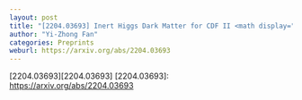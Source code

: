```yaml
---
layout: post
title: "[2204.03693] Inert Higgs Dark Matter for CDF II <math display="inline"><mi>W</mi></math>-Boson Mass and Detection Prospects"
author: "Yi-Zhong Fan"
categories: Preprints
weburl: https://arxiv.org/abs/2204.03693
---
```


[2204.03693][2204.03693]
[2204.03693]: https://arxiv.org/abs/2204.03693
